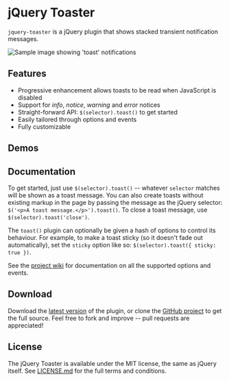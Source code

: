 # jQuery Toaster

`jquery-toaster` is a jQuery plugin that shows stacked transient notification messages. 

<img alt="Sample image showing 'toast' notifications" src="./docs/sample.png">
     
## Features

* Progressive enhancement allows toasts to be read when JavaScript is disabled
* Support for *info*, *notice*, *warning* and *error* notices
* Straight-forward API: `$(selector).toast()` to get started
* Easily tailored through options and events
* Fully customizable

## Demos

## Documentation

To get started, just use `$(selector).toast()` -- whatever `selector` matches will be shown as a toast message. You can also create toasts without existing markup in the page by passing the message as the jQuery selector: `$('<p>A toast message.</p>').toast()`. To close a toast message, use `$(selector).toast('close')`.

The `toast()` plugin can optionally be given a hash of options to control its behaviour. For example, to make a toast sticky (so it doesn't fade out automatically), set the `sticky` option like so: `$(selector).toast({ sticky: true })`.

See the [project wiki][] for documentation on all the supported options and events.

## Download

Download the [latest version][] of the plugin, or clone the [GitHub project][] to get the full source. Feel free to fork and improve -- pull requests are appreciated!

## License

The jQuery Toaster is available under the MIT license, the same as jQuery itself. See [LICENSE.md][] for the full terms and conditions.


  [project wiki]:     https://github.com/jquery-toaser/wiki
  [latest version]:   https://github.com/jquery-toaser/...
  [GitHub project]:   https://github.com/jquery-toaser
  [LICENSE.md]:       ./License.md